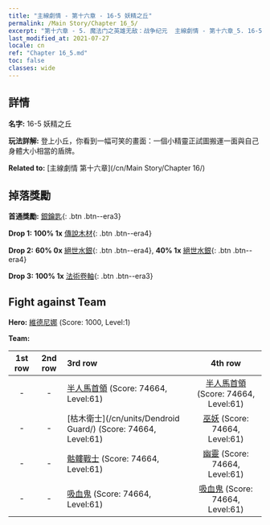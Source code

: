 ```yaml
---
title: "主線劇情 - 第十六章 - 16-5 妖精之丘"
permalink: /Main Story/Chapter 16_5/
excerpt: "第十六章 - 5. 魔法门之英雄无敌：战争纪元  主線劇情 - 第十六章_5. 16-5 妖精之丘"
last_modified_at: 2021-07-27
locale: cn
ref: "Chapter 16_5.md"
toc: false
classes: wide
---
```


## 詳情

 **名字:** 16-5 妖精之丘

 **玩法詳解:** 登上小丘，你看到一幅可笑的畫面：一個小精靈正試圖搬運一面與自己身體大小相當的盾牌。

 **Related to:** [主線劇情 第十六章](/cn/Main Story/Chapter 16/)

## 掉落獎勵

 **首通獎勵:** [銀鑰匙](/cn/Items/con_693/){: .btn .btn--era3}

 **Drop 1:** **100% 1x** [傳說木材](/cn/Items/mat_55/){: .btn .btn--era4}

 **Drop 2:** **60% 0x** [絕世水銀](/cn/Items/mat_49/){: .btn .btn--era4}, **40% 1x** [絕世水銀](/cn/Items/mat_49/){: .btn .btn--era4}

 **Drop 3:** **100% 1x** [法術卷軸](/cn/Items/con_694/){: .btn .btn--era3}


## Fight against Team
 **Hero:** [維德尼娜](/cn/heroes/Vidomina/) (Score: 1000, Level:1)

 **Team:**


  | 1st row | 2nd row | 3rd row | 4th row |
  |:----:|:----:|:----|:----:|
  | - | - | [半人馬首領](/cn/units/Centaur/) (Score: 74664, Level:61)  | [半人馬首領](/cn/units/Centaur/) (Score: 74664, Level:61)  |
  | - | - | [枯木衛士](/cn/units/Dendroid Guard/) (Score: 74664, Level:61)  | [巫妖](/cn/units/Lich/) (Score: 74664, Level:61)  |
  | - | - | [骷髏戰士](/cn/units/Skeleton/) (Score: 74664, Level:61)  | [幽靈](/cn/units/Wight/) (Score: 74664, Level:61)  |
  | - | - | [吸血鬼](/cn/units/Vampire/) (Score: 74664, Level:61)  | [吸血鬼](/cn/units/Vampire/) (Score: 74664, Level:61)  |


